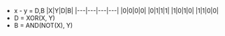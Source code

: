 - x - y = D,B
|X|Y|D|B|
|---|---|---|---|
|0|0|0|0|
|0|1|1|1|
|1|0|1|0|
|1|1|0|0|
- D = XOR(X, Y)
- B = AND(NOT(X), Y)
